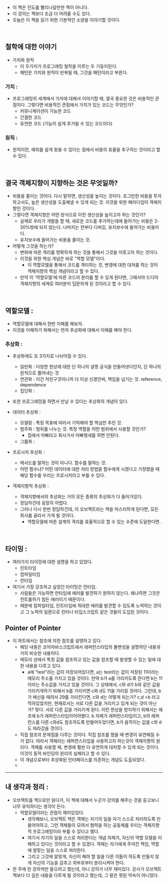 

- 이 책은 진도를 빨리나갈만한 책이 아니다. 
- 이 강의는 책보다 조금 더 어려울 수도 있다. 
- 오늘은 이 책을 읽기 위한 기본적인 소양을 이야기할 것이다. 

<br>

## 철학에 대한 이야기

- 가치와 원칙
	- 이 두가지가 프로그래밍 철학을 이루는 두 기둥이된다. 
	- 패턴은 가치와 원칙이 반복될 때, 그것을 패턴이라고 부른다. 

### 가치 :
-  프로그래밍의 세계에서 가치에 대해서 이야기할 때, 결국 중요한 것은 비용적인 관점이다. 그렇다면 비용적인 관점에서 가치가 있는 코드는 무엇인가? 
	- 커뮤니케이션이 가능한 코드 
	- 간결한 코드 
	- 유연한 코드 (기능이 쉽게 추가될 수 있는 코드이다)

### 원칙 : 
- 원칙이란, 예외를 쉽게 찾을 수 있다는 점에서 비용의 효율을 추구하는 것이라고 할 수 있다. 

<br>

## 결국 객체지향이 지향하는 것은 무엇일까? 

- 비용을 줄이는 것이다. 다시 말하면, 생산성을 높이는 것이다. 조그만한 비용을 투자하고서도, 높은 생산성을 도출해낼 수 있게 되는 것. 이것을 위한 패러다임이 객체지향인 것이다. 
- 그렇다면 객체지향은 어떤 방식으로 이런 생산성을 높이고자 하는 것인가? 
	- 실제로 우리가 개발을 할 때, 새로운 코드를 추가하는데에 들어가는 비용은 2-30%밖에 되지 않는다. 나머지는 전부다 디버깅, 유지보수에 들어가는 비용이다. 
	- 유지보수에 들어가는 비용을 줄이는 것.
- 어떻게 그것을 하는가? 
	- 변화에 따른 격리를 명확하게 하는 것을 통해서 그것을 이루고자 하는 것이다. 
	- 이것을 위한 핵심 개념은 바로 "역할 모델"이다. 
		- 이 역할모델을 통해서 코드를 격리하는 것, 변경에 대한 대처를 하는 것이 객체지향의 핵심 개념이라고 할 수 있다. 
	- 만약 이 '역할모델'에 따른 코드의 분리를 할 수 있게 된다면, 그때서야 드디어 객체지향의 세계로 여러분이 입문하게 된 것이라고 할 수 있다. 


<br>

## 역할모델 : 
- 역할모델에 대해서 한번 이해를 해보자. 
- 이것을 이해하기 위해서는 먼저 추상화에 대해서 이해를 해야 한다. 



### 추상화 : 
- 추상화에도 또 3가지로 나뉘어질 수 있다. 
	- 일반화 : 다양한 현상에 대한 단 하나의 설명 공식을 만들어낸다던지, 단 하나의 원칙으로 풀어내는 것 
	- 연관화 : 이건 저친구것이니까 더 이상 신경안써, 책임을 넘기는 것. reference, dependence
	- 집단화 : 

- 또한 프로그래밍을 하면서 만날 수 있다는 추상화의 개념이 있다. 

- 데이터 추상화 : 
	- 모델링 : 특정 목표에 따라서 기억해야 할 핵심만 추린 것.  
	- 범주화 : 범위를 나누는 것. 특정 역할을 어떤 범위에서 사용할 것인가? 
		- 집에서 아빠라고 회사가서 아빠행새를 하면 안된다. 
	- 그룹화 : 
- 프로시저 추상화 : 
	- 메서드를 말하는 것이 아니다. 함수를 말하는 것. 
	- 어떤 함수냐? 어떤 데이터에 대한 처리 방법을 함수에게 시켰다고 가정했을 때 해당 함수를 우리는 프로시저라고 부를 수 있다. 
- 객체지향적 추상화 : 
	- 객체지향에서의 추상화는 거의 모든 종류의 추상화가 다 들어가있다. 
	- 장담하건데 굉장히 어렵다. 
	- 그러나 다시 한번 장담하건데, 이 오브젝트라는 책을 마스터하게 된다면, 모든 회사를 골라서 가게 될 것이다. 
		- 역할모델에 따른 설계의 격리를 효율적으로 할 수 있는 수준에 도달한다면. 

<br>

## 타이밍 : 

- 여러가지 타이밍에 대한 설명을 하고 있었다. 
	- 린트타임
	- 컴파일타임 
	- 런타임 
- 여기서 가장 강조하고 싶었던 타이밍은 런타임. 
	- 사람들은 가능하면 런타임에 에러를 발견하기 원하지 않는다. 왜냐하면 그것은 컨트롤하기 힘든 에러이기 때문이다. 
	- 때문에 컴파일타임, 린트타임에 최대한 에러를 발견할 수 있도록 노력하는 것이고 그 노력의 일환으로 린터나 타입스크립트 같은 것들이 도입된 것이다. 


## Pointer of Pointer 

- 이 파트에서는 참조에 의한 참조를 설명하고 있다. 
	- 해당 내용은 코어자바스크립트에서 레퍼런스타입의 불변성을 설명하던 내용과 거의 비슷한 내용이다. 
	- 메모리 상에서 특정 값을 참조하고 있는 값을 참조할 때 발생할 수 있는 일에 대한 내용을 다루고 있다. 
		- a에 "test"라는 값이 저장되어있다면, a는 test라는 값이 저장된 11이라는 메모리 주소를 가지고 있을 것이다. 만약 b가 a를 가리키도록 한다면 b는 11이라는 주소값을 가지고 있을 것이다. 그 상태에서, c와 d가 b와 같은 값을 가리키게하기 위해서 b를 가리키면 c와 d도 11을 가리킬 것이다. 그런데, b가 배신을 때려서 29를 가리킨다면, c와 d는 어떻게 되는가? c,d =b 라고 적혀있었지만, 현재로서는 서로 다른 값을 가리키고 있게 되는 것이 아닌가? 맞다. 서로 다른 값을 가리키게 된다. 이런 현상을 방지하기 위해서는 애초에 b가 레퍼런스타입이어야했다. b 자체가 레퍼런스타입이고, b의 레퍼런스를 다른 c와d도 참조하도록 만들어두었다면, b가 움직이는 값을 c와 d도 따라갔을 것이다. 
	- 직접 참조의 문제점을 다루는 것이다. 직접 참조를 했을 때 변경이 유연해질 수가 없다. 따라서 객체라는 레퍼런스타입을 사용하고자 하는것이 객체지향의 원리다. 객체를 사용할 때, 변경에 훨씬 더 유연하게 대처할 수 있게 되는 것이다. 이것이 동적 바인딩의 원리의 실체라고 할 수 있다. 
	- 이 개념으로부터 추상화된 인터페이스를 의존하는 개념도 도출되었다. 
	- 

---

## 내 생각과 정리 : 

- 오브젝트를 책으로만 읽다가, 이 책에 대해서 누군가 강의를 해주는 것을 듣고보니 너무 유익하다는 생각이 든다. 
	- 역할모델이라는 관점이 재미있었다. 
		- 생각해보니, 오브젝트 책은 객체는 자기의 일을 자기 스스로 처리하도록 만들어야하고, 그런 객체들이 모여서 협력을 하는 공동체를 우리는 객체지향적 프로그래밍이라 부를 수 있다고 했다. 
		- 여기서 자기의 일을 스스로 처리한다는 개념 자체가, 자신의 역할 모델을 이해하고 있다는 것이라고 할 수 있겠다. 객체는 자기에게 주어진 책임, 역할에 알맞는 일을 스스로 처리한다. 
		- 그리고 그것에 알맞게, 자신이 해야 할 일을 다른 이들이 하도록 만들지 않게 자신의 기능을 감추고 외부로부터 분리시켜야 한다. 
- 한 주에 한 강의씩만 들으려고 했는데, 아니 강의가 너무 재미있다. 강사가 오브젝트 책보다 더 깊은 내용을 다루게 될 것이라고 했는데, 그 말은 헛된 약속이 아니었다. 

